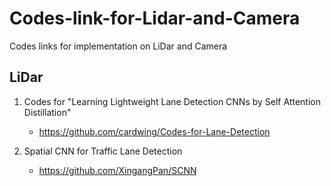 # Codes-link-for-Lidar-and-Camera
Codes links for implementation on LiDar and Camera


## LiDar 

1. Codes for "Learning Lightweight Lane Detection CNNs by Self Attention Distillation" 
    * https://github.com/cardwing/Codes-for-Lane-Detection
    
2. Spatial CNN for Traffic Lane Detection 
   * https://github.com/XingangPan/SCNN 
